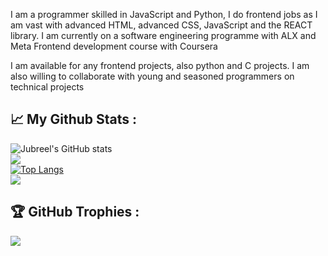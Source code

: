 
I am a programmer  skilled in JavaScript and Python, I do frontend jobs as I am vast with advanced HTML, advanced CSS, JavaScript and the REACT library. I am currently on a software engineering programme with ALX and Meta Frontend development course with Coursera

I am available for any frontend projects, also python and C projects. I am also willing to collaborate with young and seasoned programmers on technical projects

<!--
**jubrealguy/Jubrealguy**  is a ✨ pecialh ✨ repository because its `README.md`(this file) appears on your GitHub profile.

Here are some ideas to get you started:

- 🔭 I’m currently working on ...
- 🌱 I’m currently learning ...
- 👯 I’m looking to collaborate on ..
- 🤔 I’m looking for help with ...
- 💬 Ask me about .l
- 📫 How to reach me: ...
- 😄 Pronouns: ..
- ⚡ Fun fact: ...
-->

## :chart_with_upwards_trend: My Github Stats :

![Jubreel's GitHub stats](https://github-readme-stats.vercel.app/api?username=jubrealguy&show_icons=true&theme=radical)<br>
![](https://github-readme-streak-stats.herokuapp.com/?user=jubrealguy&theme=react&hide_border=false)<br/>
[![Top Langs](https://github-readme-stats.vercel.app/api/top-langs/?username=jubrealguy&layout=compact)](https://github.com/anuraghazra/github-readme-stats)<br>
![](https://github-readme-stats.vercel.app/api/top-langs/?username=jubrealguy&theme=react&hide_border=false&include_all_commits=false&count_private=false&layout=compact)
## :trophy: GitHub Trophies :

![](https://github-profile-trophy.vercel.app/?username=jubrealguy&theme=nord&no-frame=true&no-bg=true&margin-w=4)

